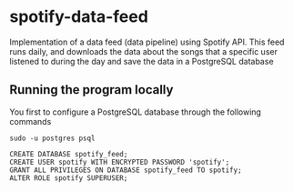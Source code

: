 # spotify-data-feed
Implementation of a data feed (data pipeline) using Spotify API. This feed runs daily, and downloads the data about the songs that a specific user listened to during the day and save the data in a PostgreSQL database

## Running the program locally
You first to configure a PostgreSQL database through the following commands

```
sudo -u postgres psql

CREATE DATABASE spotify_feed;
CREATE USER spotify WITH ENCRYPTED PASSWORD 'spotify';
GRANT ALL PRIVILEGES ON DATABASE spotify_feed TO spotify;
ALTER ROLE spotify SUPERUSER;
```
